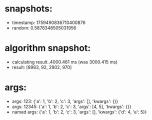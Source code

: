 # snapshots:

 * timestamp: 1759490836710400876
 * random: 0.5878348505031956

# algorithm snapshot:

 * calculating result..4000.461 ms (was 3000.415 ms)
 * result: [8983, 92, 2902, 970]

# args:

 * args: 123: {'a': 1, 'b': 2, 'c': 3, 'args': [], 'kwargs': {}}
 * args: 12345: {'a': 1, 'b': 2, 'c': 3, 'args': [4, 5], 'kwargs': {}}
 * named args: {'a': 1, 'b': 2, 'c': 3, 'args': [], 'kwargs': {'d': 4, 'e': 5}}
